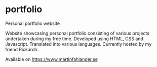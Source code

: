 # portfolio
Personal portfolio website

Website showcasing personal portfolio consisting of various projects undertaken during my free time. Developed using HTML, CSS and Javascript. Translated into various languages. Currently hosted by my friend Rickardh.

Available on https://www.martinfahlander.se
